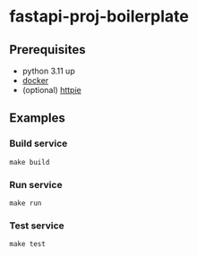 # fastapi-proj-boilerplate

## Prerequisites
- python 3.11 up
- [docker](https://docs.docker.com/desktop/install/mac-install/)
- (optional) [httpie](https://httpie.io/docs/cli/installation)


## Examples

### Build service

```shell
make build
```

### Run service

```shell
make run
```

### Test service

```shell
make test
```